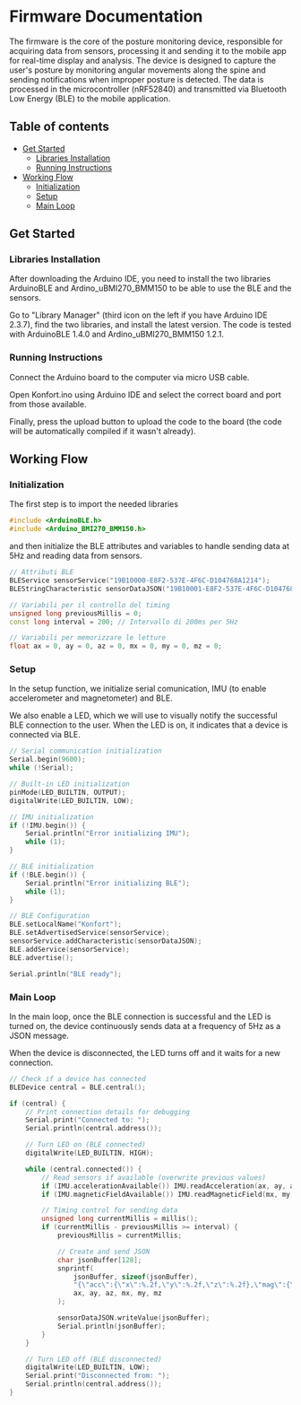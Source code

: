 # Firmware Documentation

The firmware is the core of the posture monitoring device, responsible for acquiring data from sensors, processing it and sending it to the mobile app for real-time display and analysis. 
The device is designed to capture the user's posture by monitoring angular movements along the spine and sending notifications when improper posture is detected. 
The data is processed in the microcontroller (nRF52840) and transmitted via Bluetooth Low Energy (BLE) to the mobile application.



## Table of contents
- [Get Started](#get-started)
    - [Libraries Installation](#libraries-installation)
    - [Running Instructions](#running-instructions)
- [Working Flow](#working-flow)
    - [Initialization](#initialization)
    - [Setup](#setup)
    - [Main Loop](#main-loop)



## Get Started
### Libraries Installation
After downloading the Arduino IDE, you need to install the two libraries ArduinoBLE and Ardino_uBMI270_BMM150 to be able to use the BLE and the sensors.

Go to "Library Manager" (third icon on the left if you have Arduino IDE 2.3.7), find the two libraries, and install the latest version.
The code is tested with ArduinoBLE 1.4.0 and Ardino_uBMI270_BMM150 1.2.1.


### Running Instructions
Connect the Arduino board to the computer via micro USB cable.

Open Konfort.ino using Arduino IDE and select the correct board and port from those available.

Finally, press the upload button to upload the code to the board (the code will be automatically compiled if it wasn't already).



## Working Flow
### Initialization
The first step is to import the needed libraries
```ino
#include <ArduinoBLE.h>
#include <Arduino_BMI270_BMM150.h>
```

and then initialize the BLE attributes and variables to handle sending data at 5Hz and reading data from sensors.
```ino
// Attributi BLE
BLEService sensorService("19B10000-E8F2-537E-4F6C-D104768A1214");  
BLEStringCharacteristic sensorDataJSON("19B10001-E8F2-537E-4F6C-D104768A1214", BLERead | BLENotify, 128); // Buffer più grande per il JSON

// Variabili per il controllo del timing
unsigned long previousMillis = 0;
const long interval = 200; // Intervallo di 200ms per 5Hz

// Variabili per memorizzare le letture
float ax = 0, ay = 0, az = 0, mx = 0, my = 0, mz = 0;
```

### Setup
In the setup function, we initialize serial comunication, IMU (to enable accelerometer and magnetometer) and BLE. 

We also enable a LED, which we will use to visually notify the successful BLE connection to the user. When the LED is on, it indicates that a device is connected via BLE.

```ino
// Serial communication initialization
Serial.begin(9600);
while (!Serial);

// Built-in LED initialization
pinMode(LED_BUILTIN, OUTPUT);
digitalWrite(LED_BUILTIN, LOW);

// IMU initialization 
if (!IMU.begin()) {
    Serial.println("Error initializing IMU");
    while (1);
}

// BLE initialization 
if (!BLE.begin()) {
    Serial.println("Error initializing BLE");
    while (1);
}

// BLE Configuration
BLE.setLocalName("Konfort");
BLE.setAdvertisedService(sensorService);
sensorService.addCharacteristic(sensorDataJSON);
BLE.addService(sensorService);
BLE.advertise();

Serial.println("BLE ready");
```

### Main Loop
In the main loop, once the BLE connection is successful and the LED is turned on, the device continuously sends data at a frequency of 5Hz as a JSON message.

When the device is disconnected, the LED turns off and it waits for a new connection.

```ino
// Check if a device has connected
BLEDevice central = BLE.central();

if (central) {
    // Print connection details for debugging
    Serial.print("Connected to: ");
    Serial.println(central.address());

    // Turn LED on (BLE connected)
    digitalWrite(LED_BUILTIN, HIGH);

    while (central.connected()) {
        // Read sensors if available (overwrite previous values)
        if (IMU.accelerationAvailable()) IMU.readAcceleration(ax, ay, az);
        if (IMU.magneticFieldAvailable()) IMU.readMagneticField(mx, my, mz);

        // Timing control for sending data
        unsigned long currentMillis = millis();
        if (currentMillis - previousMillis >= interval) {
            previousMillis = currentMillis;

            // Create and send JSON
            char jsonBuffer[128];
            snprintf(
                jsonBuffer, sizeof(jsonBuffer),
                "{\"acc\":{\"x\":%.2f,\"y\":%.2f,\"z\":%.2f},\"mag\":{\"x\":%.2f,\"y\":%.2f,\"z\":%.2f}}",
                ax, ay, az, mx, my, mz
            );

            sensorDataJSON.writeValue(jsonBuffer);
            Serial.println(jsonBuffer);
        }
    }

    // Turn LED off (BLE disconnected)
    digitalWrite(LED_BUILTIN, LOW);
    Serial.print("Disconnected from: ");
    Serial.println(central.address());
}
```